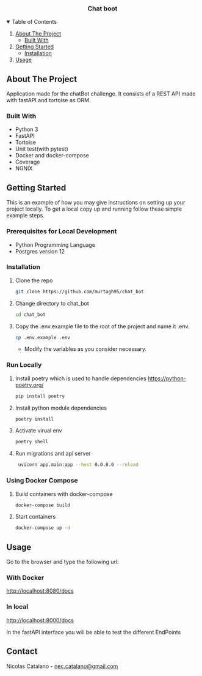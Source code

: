 
<p align="center">
  <h3 align="center">Chat boot</h3>
 </h4>
</p>


<!-- TABLE OF CONTENTS -->
<details open="open">
  <summary>Table of Contents</summary>
  <ol>
    <li>
      <a href="#about-the-project">About The Project</a>
      <ul>
        <li><a href="#built-with">Built With</a></li>
      </ul>
    </li>
    <li>
      <a href="#getting-started">Getting Started</a>
      <ul>
        <li><a href="#installation">Installation</a></li>
      </ul>
    </li>
    <li><a href="#usage">Usage</a></li>
  </ol>
</details>


<!-- ABOUT THE PROJECT -->
## About The Project
Application made for the chatBot challenge. It consists of a REST API made with fastAPI and tortoise as ORM.


### Built With

*	Python 3
*	FastAPI
*	Tortoise
*	Unit test(with pytest)
*	Docker and docker-compose
*	Coverage
*   NGNIX

<!-- GETTING STARTED -->
## Getting Started

This is an example of how you may give instructions on setting up your project locally.
To get a local copy up and running follow these simple example steps.

### Prerequisites for Local Development
* Python Programming Language
* Postgres version 12


### Installation 

1. Clone the repo
   ```sh
   git clone https://github.com/murtagh95/chat_bot
   ```
2. Change directory to chat_bot
   ```sh
   cd chat_bot
   ```
3. Copy the .env.example file to the root of the project and name it .env.
   ```sh
   cp .env.example .env
   ```
   - Modify the variables as you consider necessary.


### Run Locally

1. Install poetry which is used to handle dependencies https://python-poetry.org/
   ```sh
   pip install poetry
   ```
2. Install python module dependencies
   ```sh
   poetry install
   ```
3. Activate virual env
   ```sh
   poetry shell
   ```
4. Run migrations and api server
   ```sh
    uvicorn app.main:app --host 0.0.0.0 --reload
   ```

### Using Docker Compose

1. Build containers with docker-compose
   ```sh
   docker-compose build
   ```
2. Start containers
   ```sh
   docker-compose up -d
   ```

<!-- USAGE EXAMPLES -->
## Usage
Go to the browser and type the following url:

### With Docker
[http://localhost:8080/docs](http://localhost:8080/docs)

### In local
[http://localhost:8000/docs](http://localhost:8000/docs)


In the fastAPI interface you will be able to test the different EndPoints

<!-- CONTACT -->
## Contact

Nicolas Catalano - nec.catalano@gmail.com